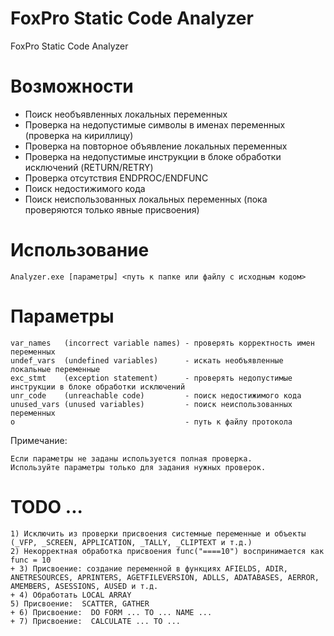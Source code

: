 ﻿# FoxPro Static Code Analyzer
FoxPro Static Code Analyzer

# Возможности

- Поиск необъявленных локальных переменных
- Проверка на недопустимые символы в именах переменных (проверка на кириллицу)
- Проверка на повторное объявление локальных переменных
- Проверка на недопустимые инструкции в блоке обработки исключений (RETURN/RETRY)
- Проверка отсутствия ENDPROC/ENDFUNC
- Поиск недостижимого кода
- Поиск неиспользованных локальных переменных (пока проверяются только явные присвоения)

# Использование 

    Analyzer.exe [параметры] <путь к папке или файлу с исходным кодом>
    
# Параметры

    var_names   (incorrect variable names) - проверять корректность имен переменных
    undef_vars  (undefined variables)      - искать необъявленные локальные переменные
    exc_stmt    (exception statement)      - проверять недопустимые инструкции в блоке обработки исключений
    unr_code    (unreachable code)         - поиск недостижимого кода
    unused_vars (unused variables)         - поиск неиспользованных переменных
    o                                      - путь к файлу протокола
    
Примечание:

    Если параметры не заданы используется полная проверка.
    Используйте параметры только для задания нужных проверок.
    
# TODO ...

    1) Исключить из проверки присвоения системные переменные и объекты (_VFP, _SCREEN, APPLICATION, _TALLY, _CLIPTEXT и т.д.) 
    2) Некорректная обработка присвоения func("====10") воспринимается как func = 10
    + 3) Присвоение: создание переменной в функциях AFIELDS, ADIR, ANETRESOURCES, APRINTERS, AGETFILEVERSION, ADLLS, ADATABASES, AERROR, AMEMBERS, ASESSIONS, AUSED и т.д.
    + 4) Обработать LOCAL ARRAY
    5) Присвоение:  SCATTER, GATHER
    + 6) Присвоение:  DO FORM ... TO ... NAME ...
    + 7) Присвоение:  CALCULATE ... TO ...
